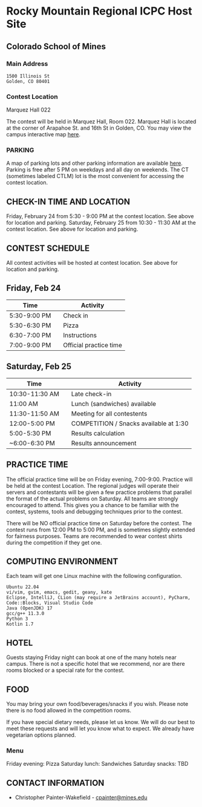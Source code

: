# Rocky Mountain Regional ICPC Host Site

## Colorado School of Mines

### Main Address

```
1500 Illinois St
Golden, CO 80401
```

### Contest Location

Marquez Hall 022

The contest will be held in Marquez Hall, Room 022.  Marquez Hall is located at the corner of Arapahoe St. and 16th St in Golden, CO. You may view the campus interactive map [here](https://tour.mines.edu/map/).

### PARKING

A map of parking lots and other parking information are available [here](https://www.mines.edu/parking/). Parking is free after 5 PM on weekdays and all day on weekends. The CT (sometimes labeled CTLM) lot is the most convenient for accessing the contest location.

## CHECK-IN TIME AND LOCATION

Friday, February 24 from 5:30 - 9:00 PM at the contest location. See above for location and parking.
Saturday, February 25 from 10:30 - 11:30 AM at the contest location. See above for location and parking.

## CONTEST SCHEDULE

All contest activities will be hosted at contest location. See above for location and parking.

## Friday, Feb 24

| Time         |     | Activity                |
| ------------ | --- | ----------------------- |
| 5:30-9:00 PM |     | Check in                |
| 5:30-6:30 PM |     | Pizza                   |
| 6:30-7:00 PM |     | Instructions            |
| 7:00-9:00 PM |     | Official practice time  |

## Saturday, Feb 25

| Time           |     | Activity                               |
| -------------- | --- | -------------------------------------- |
| 10:30-11:30 AM |     | Late check-in                          |
| 11:00 AM       |     | Lunch (sandwiches) available           |
| 11:30-11:50 AM |     | Meeting for all contestents            |
| 12:00-5:00 PM  |     | COMPETITION / Snacks available at 1:30 |
| 5:00-5:30 PM   |     | Results calculation                    |
| ~6:00-6:30 PM  |     | Results announcement                   |

## PRACTICE TIME

The official practice time will be on Friday evening, 7:00-9:00. Practice will be held at the contest Location. The regional judges will operate their servers and contestants will be given a few practice problems that parallel the format of the actual problems on Saturday. All teams are strongly encouraged to attend. This gives you a chance to be familiar with the contest, systems, tools and debugging techniques prior to the contest.

There will be NO official practice time on Saturday before the contest.
The contest runs from 12:00 PM to 5:00 PM, and is sometimes slightly extended for fairness purposes. Teams are recommended to wear contest shirts during the competition if they get one.

## COMPUTING ENVIRONMENT

Each team will get one Linux machine with the following configuration.

```
Ubuntu 22.04
vi/vim, gvim, emacs, gedit, geany, kate
Eclipse, IntelliJ, CLion (may require a JetBrains account), PyCharm, Code::Blocks, Visual Studio Code
Java (OpenJDK) 17
gcc/g++ 11.3.0
Python 3
Kotlin 1.7
```

<!--
Each team is allowed to bring 3 laptops configured with the development environments of their choosing.  Official languages supported for the contest are: Java, C++, Python 3, Kotlin.

We will provide wifi access, however, if your home institution has eduroam, we strongly recommend you set up eduroam before coming to the competition.  Eduroam will be the easiest way to access Mines' network.
-->

<!--
## KATTIS ACCOUNT

Create an account (at least for one member per team) on open.kattis.com and remember your password.
-->
<!--Only printed references will be allowed during the contest
NO digital devices will be allowed to use during the contest-->

## HOTEL

Guests staying Friday night can book at one of the many hotels near campus. There is not a specific hotel that we recommend, nor are there rooms blocked or a special rate for the contest.

## FOOD

You may bring your own food/beverages/snacks if you wish. Please note there is no food allowed in the competition rooms.

If you have special dietary needs, please let us know. We will do our best to meet these requests and will let you know what to expect. We already have vegetarian options planned.

### Menu

Friday evening: Pizza
Saturday lunch: Sandwiches
Saturday snacks: TBD

## CONTACT INFORMATION

-   Christopher Painter-Wakefield - [cpainter@mines.edu](mailto:cpainter@mines.edu)


